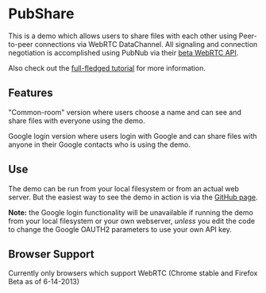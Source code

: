PubShare
====================
This is a demo which allows users to share files with each other using Peer-to-peer connections via WebRTC DataChannel. All signaling and connection negotiation is accomplished using PubNub via their [beta WebRTC API](https://github.com/pubnub/webrtc).

Also check out the [full-fledged tutorial](http://tskimmett.github.io/rtc-pubnub-fileshare/guide) for more information.

Features
---------------
"Common-room" version where users choose a name and can see and share files with everyone using the demo.

Google login version where users login with Google and can share files with anyone in their Google contacts who is using the demo.

Use
---------------
The demo can be run from your local filesystem or from an actual web server. But the easiest way to see the demo in action is via the [GitHub page](http://tskimmett.github.io/rtc-pubnub-fileshare).

**Note:** the Google login functionality will be unavailable if running the demo from your local filesystem or your own webserver, *unless* you edit the code to change the Google OAUTH2 parameters to use your own API key.

Browser Support
---------------
Currently only browsers which support WebRTC (Chrome stable and Firefox Beta as of 6-14-2013)
